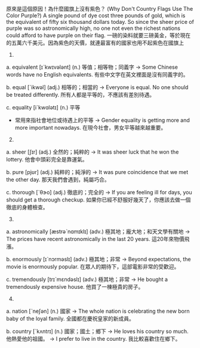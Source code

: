 原來是這個原因！為什麼國旗上沒有紫色？ (Why Don't Country Flags Use The Color Purple?)
A single pound of dye cost three pounds of gold, which is the equivalent of fifty six thousand dollars today. So since the sheer price of purple was so astronomically high, no one not even the richest nations could afford to have purple on their flag.
一磅的染料就要三磅黃金，等於現在的五萬六千美元。因為紫色的天價，就連最富有的國家也用不起紫色在國旗上


1.
a. equivalent  [ɪˋkwɪvələnt]  (n.)  等值；相等物；同義字
  -> Some Chinese words have no English equivalents.
    有些中文字在英文裡面是沒有同義字的。

b. equal  [ˋikwəl]  (adj.)  相等的；相當的
  -> Everyone is equal. No one should be treated differently.
   所有人都是平等的，不應該有差別待遇。

c. equality  [iˋkwɑlətɪ]  (n.)  平等
 * 常用來指社會地位或待遇上的平等
  -> Gender equality is getting more and more important nowadays.
    在現今社會，男女平等越來越重要。

2.
a. sheer  [ʃɪr]  (adj.)  全然的；純粹的
  -> It was sheer luck that he won the lottery.
    他會中頭彩完全是靠運氣。

b. pure  [pjʊr]  (adj.)   純粹的；純淨的
  -> It was pure coincidence that we met the other day.
    那天我們會遇到，純屬巧合。

c. thorough  [ˋθɝo]  (adj.)  徹底的；完全的
  -> If you are feeling ill for days, you should get a thorough checkup.
    如果你已經不舒服好幾天了，你應該去做一個徹底的身體檢查。

3.
a. astronomically  [æstrəˋnɑmɪklɪ]  (adv.)  極其地；龐大地；和天文學有關地
  -> The prices have recent astronomically in the last 20 years.
    這20年來物價飛漲。

b. enormously  [ɪˋnɔrməslɪ]  (adv.)  極其地；非常
  -> Beyond expectations, the movie is enormously popular.
    在眾人的期待下，這部電影非常的受歡迎。

c. tremendously  [trɪˋmɛndəslɪ]  (adv.)  極其地；非常
  -> He bought a tremendously expensive house.
    他買了一棟極貴的房子。

4.
a. nation  [ˋneʃən]  (n.)  國家
  -> The whole nation is celebrating the new born baby of the loyal family.
    全國都在慶祝皇家的新成員。

b. country  [ˋkʌntrɪ]  (n.)  國家；國土；鄉下
  -> He loves his country so much.
    他熱愛他的祖國。
  -> I prefer to live in the country.
    我比較喜歡住在鄉下。
